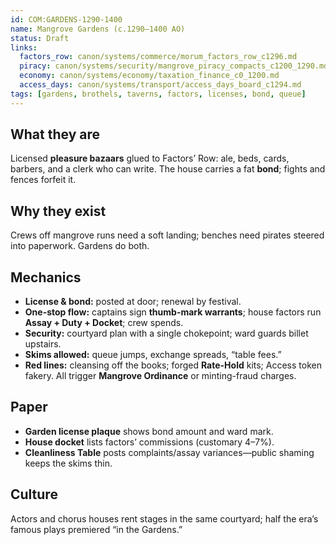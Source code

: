 ```yaml
---
id: COM:GARDENS-1290-1400
name: Mangrove Gardens (c.1290–1400 AO)
status: Draft
links:
  factors_row: canon/systems/commerce/morum_factors_row_c1296.md
  piracy: canon/systems/security/mangrove_piracy_compacts_c1200_1290.md
  economy: canon/systems/economy/taxation_finance_c0_1200.md
  access_days: canon/systems/transport/access_days_board_c1294.md
tags: [gardens, brothels, taverns, factors, licenses, bond, queue]
---
```

## What they are
Licensed **pleasure bazaars** glued to Factors’ Row: ale, beds, cards, barbers, and a clerk who can write. The house carries a fat **bond**; fights and fences forfeit it.

## Why they exist
Crews off mangrove runs need a soft landing; benches need pirates steered into paperwork. Gardens do both.

## Mechanics
- **License & bond:** posted at door; renewal by festival.  
- **One-stop flow:** captains sign **thumb-mark warrants**; house factors run **Assay + Duty + Docket**; crew spends.  
- **Security:** courtyard plan with a single chokepoint; ward guards billet upstairs.  
- **Skims allowed:** queue jumps, exchange spreads, “table fees.”  
- **Red lines:** cleansing off the books; forged **Rate-Hold** kits; Access token fakery. All trigger **Mangrove Ordinance** or minting-fraud charges.

## Paper
- **Garden license plaque** shows bond amount and ward mark.  
- **House docket** lists factors’ commissions (customary 4–7%).  
- **Cleanliness Table** posts complaints/assay variances—public shaming keeps the skims thin.

## Culture
Actors and chorus houses rent stages in the same courtyard; half the era’s famous plays premiered “in the Gardens.”
